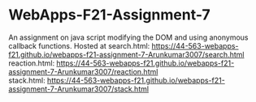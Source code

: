 # WebApps-F21-Assignment-7
An assignment on java script modifying the DOM and using anonymous callback functions.
Hosted at search.html: https://44-563-webapps-f21.github.io/webapps-f21-assignment-7-Arunkumar3007/search.html <br>
          reaction.html: https://44-563-webapps-f21.github.io/webapps-f21-assignment-7-Arunkumar3007/reaction.html <br>
          stack.html: https://44-563-webapps-f21.github.io/webapps-f21-assignment-7-Arunkumar3007/stack.html <br>